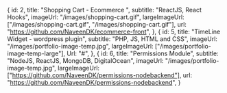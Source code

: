  {
      id: 2,
      title: "Shopping Cart - Ecommerce ",
      subtitle: "ReactJS, React Hooks",
      imageUrl: "/images/shopping-cart.gif",
      largeImageUrl: ["/images/shopping-cart.gif", "/images/shopping-cart.gif"],
      url: "https://github.com/NaveenDK/ecommerce-front",
    },
    {
      id: 5,
      title: "TimeLine Widget - wordpress plugin",
      subtitle: "PHP, JS, HTML and CSS",
      imageUrl: "/images/portfolio-image-temp.jpg",
      largeImageUrl: ["/images/portfolio-image-temp-large"],
      Url: "#",
    },
     {
      id: 6,
      title: "Permissions Module",
      subtitle: "NodeJS, ReactJS, MongoDB, DigitalOcean",
      imageUrl: "/images/portfolio-image-temp.jpg",
      largeImageUrl: ["https://github.com/NaveenDK/permissions-nodebackend"],
      url: "https://github.com/NaveenDK/permissions-nodebackend",
    }